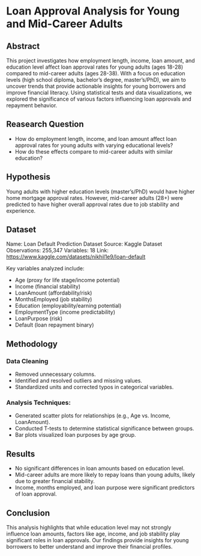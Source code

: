 # Loan Approval Analysis for Young and Mid-Career Adults

## Abstract

This project investigates how employment length, income, loan amount, and education level affect loan approval rates for young adults (ages 18-28) compared to mid-career adults (ages 28-38). With a focus on education levels (high school diploma, bachelor’s degree, master’s/PhD), we aim to uncover trends that provide actionable insights for young borrowers and improve financial literacy. Using statistical tests and data visualizations, we explored the significance of various factors influencing loan approvals and repayment behavior.

## Reasearch Question

* How do employment length, income, and loan amount affect loan approval rates for young adults with varying educational levels?
* How do these effects compare to mid-career adults with similar education?

## Hypothesis

Young adults with higher education levels (master’s/PhD) would have higher home mortgage approval rates. However, mid-career adults (28+) were predicted to have higher overall approval rates due to job stability and experience.

## Dataset

Name: Loan Default Prediction Dataset
Source: Kaggle Dataset
Observations: 255,347
Variables: 18
Link: https://www.kaggle.com/datasets/nikhil1e9/loan-default

Key variables analyzed include:
  - Age (proxy for life stage/income potential)
  - Income (financial stability)
  - LoanAmount (affordability/risk)
  - MonthsEmployed (job stability)
  - Education (employability/earning potential)
  - EmploymentType (income predictability)
  - LoanPurpose (risk)
  - Default (loan repayment binary)

## Methodology

### Data Cleaning
- Removed unnecessary columns.
- Identified and resolved outliers and missing values.
- Standardized units and corrected typos in categorical variables.

### Analysis Techniques:
- Generated scatter plots for relationships (e.g., Age vs. Income, LoanAmount).
- Conducted T-tests to determine statistical significance between groups.
- Bar plots visualized loan purposes by age group.

## Results

- No significant differences in loan amounts based on education level.
- Mid-career adults are more likely to repay loans than young adults, likely due to greater financial stability.
- Income, months employed, and loan purpose were significant predictors of loan approval.

## Conclusion

This analysis highlights that while education level may not strongly influence loan amounts, factors like age, income, and job stability play significant roles in loan approvals. Our findings provide insights for young borrowers to better understand and improve their financial profiles.











